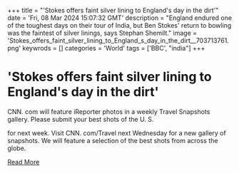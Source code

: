 +++
title = "'Stokes offers faint silver lining to England's day in the dirt'"
date = 'Fri, 08 Mar 2024 15:07:32 GMT'
description = "England endured one of the toughest days on their tour of India, but Ben Stokes' return to bowling was the faintest of silver linings, says Stephan Shemilt."
image = 'Stokes_offers_faint_silver_lining_to_England_s_day_in_the_dirt__703713761.png'
keywrods =  []
categories = 'World'
tags = ['BBC', "india"]
+++

# 'Stokes offers faint silver lining to England's day in the dirt'

CNN.
com will feature iReporter photos in a weekly Travel Snapshots gallery.
Please submit your best shots of the U.
S.

for next week.
Visit CNN.
com/Travel next Wednesday for a new gallery of snapshots.
We will feature a selection of the best shots from across the globe.


[Read More](https://www.bbc.co.uk/sport/cricket/68513262)
